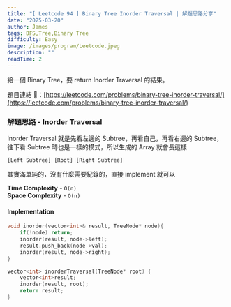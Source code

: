 ```yaml
---
title: "[ Leetcode 94 ] Binary Tree Inorder Traversal | 解題思路分享"
date: "2025-03-20"
author: James
tags: DFS,Tree,Binary Tree
difficulty: Easy
image: /images/program/Leetcode.jpeg
description: ""
readTime: 2
---
```


給一個 Binary Tree，要 return Inorder Traversal 的結果。

題目連結 🔗：[https://leetcode.com/problems/binary-tree-inorder-traversal/](https://leetcode.com/problems/binary-tree-inorder-traversal/)

### **解題思路 - Inorder Traversal**

Inorder Traversal 就是先看左邊的 Subtree，再看自己，再看右邊的 Subtree，往下看 Subtree 時也是一樣的模式，所以生成的 Array 就會長這樣

```
[Left Subtree] [Root] [Right Subtree]
```

其實滿單純的，沒有什麼需要紀錄的，直接 implement 就可以

**Time Complexity** - `O(n)`<br>
**Space Complexity** - `O(n)`

#### **Implementation**

```cpp
void inorder(vector<int>& result, TreeNode* node){
    if(!node) return;
    inorder(result, node->left);
    result.push_back(node->val);
    inorder(result, node->right);
}

vector<int> inorderTraversal(TreeNode* root) {
    vector<int>result;
    inorder(result, root);
    return result;
}
```